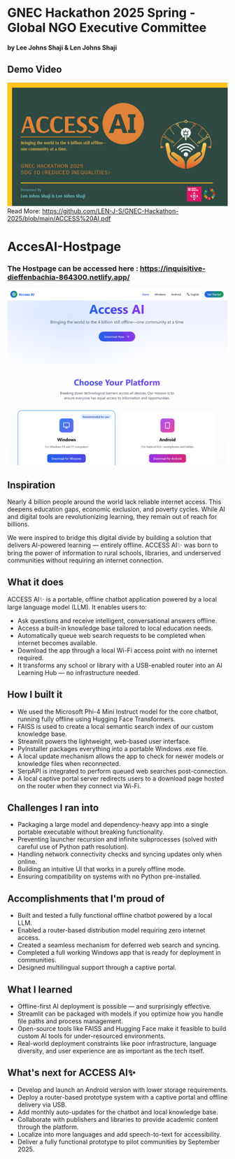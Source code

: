 # GNEC Hackathon 2025 Spring - Global NGO Executive Committee
#### by Lee Johns Shaji & Len Johns Shaji
## Demo Video
[![Demo](GNEC.png)](https://www.youtube.com/watch?v=KIbEPyWscug)
Read More: https://github.com/LEN-J-S/GNEC-Hackathon-2025/blob/main/ACCESS%20AI.pdf


# AccesAI-Hostpage
### The Hostpage can be accessed here : https://inquisitive-dieffenbachia-864300.netlify.app/
![Webpage](https://github.com/LEN-J-S/GNEC-Hackathon-2025/blob/main/Host%20Webpage/sample.png)


## Inspiration
Nearly 4 billion people around the world lack reliable internet access. This deepens education gaps, economic exclusion, and poverty cycles. While AI and digital tools are revolutionizing learning, they remain out of reach for billions.

We were inspired to bridge this digital divide by building a solution that delivers AI-powered learning — entirely offline. ACCESS AI✨ was born to bring the power of information to rural schools, libraries, and underserved communities without requiring an internet connection.

## What it does
ACCESS AI✨ is a portable, offline chatbot application powered by a local large language model (LLM). It enables users to:
- Ask questions and receive intelligent, conversational answers offline.
- Access a built-in knowledge base tailored to local education needs.
- Automatically queue web search requests to be completed when internet becomes available.
- Download the app through a local Wi-Fi access point with no internet required.
- It transforms any school or library with a USB-enabled router into an AI Learning Hub — no infrastructure needed.

## How I built it
- We used the Microsoft Phi-4 Mini Instruct model for the core chatbot, running fully offline using Hugging Face Transformers.
- FAISS is used to create a local semantic search index of our custom knowledge base.
- Streamlit powers the lightweight, web-based user interface.
- PyInstaller packages everything into a portable Windows .exe file.
- A local update mechanism allows the app to check for newer models or knowledge files when reconnected.
- SerpAPI is integrated to perform queued web searches post-connection.
- A local captive portal server redirects users to a download page hosted on the router when they connect via Wi-Fi.

## Challenges I ran into
- Packaging a large model and dependency-heavy app into a single portable executable without breaking functionality.
- Preventing launcher recursion and infinite subprocesses (solved with careful use of Python path resolution).
- Handling network connectivity checks and syncing updates only when online.
- Building an intuitive UI that works in a purely offline mode.
- Ensuring compatibility on systems with no Python pre-installed.

## Accomplishments that I'm proud of
- Built and tested a fully functional offline chatbot powered by a local LLM.
- Enabled a router-based distribution model requiring zero internet access.
- Created a seamless mechanism for deferred web search and syncing.
- Completed a full working Windows app that is ready for deployment in communities.
- Designed multilingual support through a captive portal.

## What I learned
- Offline-first AI deployment is possible — and surprisingly effective.
- Streamlit can be packaged with models if you optimize how you handle file paths and process management.
- Open-source tools like FAISS and Hugging Face make it feasible to build custom AI tools for under-resourced environments.
- Real-world deployment constraints like poor infrastructure, language diversity, and user experience are as important as the tech itself.

## What's next for ACCESS AI✨
- Develop and launch an Android version with lower storage requirements.
- Deploy a router-based prototype system with a captive portal and offline delivery via USB.
- Add monthly auto-updates for the chatbot and local knowledge base.
- Collaborate with publishers and libraries to provide academic content through the platform.
- Localize into more languages and add speech-to-text for accessibility.
- Deliver a fully functional prototype to pilot communities by September 2025.
